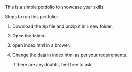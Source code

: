 This is a simple portfolio to showcase your skills.

Steps to run this portfolio:
1. Download the zip file and unzip it in a new folder.
2. Open the folder.
3. open index.html in a brower.
4. Change the data in index.html as per your requirements. 

   If there are any doubts, feel free to ask.
